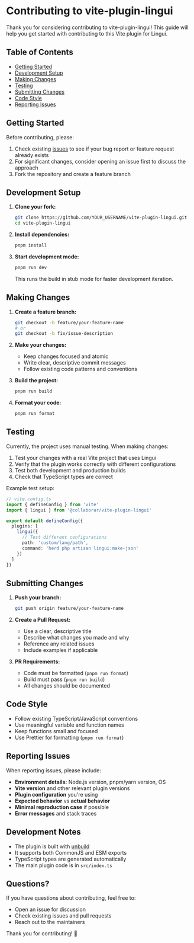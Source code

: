 # Contributing to vite-plugin-lingui

Thank you for considering contributing to vite-plugin-lingui! This guide will help you get started with contributing to this Vite plugin for Lingui.

## Table of Contents

- [Getting Started](#getting-started)
- [Development Setup](#development-setup)
- [Making Changes](#making-changes)
- [Testing](#testing)
- [Submitting Changes](#submitting-changes)
- [Code Style](#code-style)
- [Reporting Issues](#reporting-issues)

## Getting Started

Before contributing, please:

1. Check existing [issues](https://github.com/collaborar/vite-plugin-lingui/issues) to see if your bug report or feature request already exists
2. For significant changes, consider opening an issue first to discuss the approach
3. Fork the repository and create a feature branch

## Development Setup

1. **Clone your fork:**
   ```sh
   git clone https://github.com/YOUR_USERNAME/vite-plugin-lingui.git
   cd vite-plugin-lingui
   ```

2. **Install dependencies:**
   ```sh
   pnpm install
   ```

3. **Start development mode:**
   ```sh
   pnpm run dev
   ```
   This runs the build in stub mode for faster development iteration.

## Making Changes

1. **Create a feature branch:**
   ```sh
   git checkout -b feature/your-feature-name
   # or
   git checkout -b fix/issue-description
   ```

2. **Make your changes:**
   - Keep changes focused and atomic
   - Write clear, descriptive commit messages
   - Follow existing code patterns and conventions

3. **Build the project:**
   ```sh
   pnpm run build
   ```

4. **Format your code:**
   ```sh
   pnpm run format
   ```

## Testing

Currently, the project uses manual testing. When making changes:

1. Test your changes with a real Vite project that uses Lingui
2. Verify that the plugin works correctly with different configurations
3. Test both development and production builds
4. Check that TypeScript types are correct

Example test setup:
```ts
// vite.config.ts
import { defineConfig } from 'vite'
import { lingui } from '@collaborar/vite-plugin-lingui'

export default defineConfig({
  plugins: [
    lingui({
      // Test different configurations
      path: 'custom/lang/path',
      command: 'herd php artisan lingui:make-json'
    })
  ]
})
```

## Submitting Changes

1. **Push your branch:**
   ```sh
   git push origin feature/your-feature-name
   ```

2. **Create a Pull Request:**
   - Use a clear, descriptive title
   - Describe what changes you made and why
   - Reference any related issues
   - Include examples if applicable

3. **PR Requirements:**
   - Code must be formatted (`pnpm run format`)
   - Build must pass (`pnpm run build`)
   - All changes should be documented

## Code Style

- Follow existing TypeScript/JavaScript conventions
- Use meaningful variable and function names
- Keep functions small and focused
- Use Prettier for formatting (`pnpm run format`)

## Reporting Issues

When reporting issues, please include:

- **Environment details:** Node.js version, pnpm/yarn version, OS
- **Vite version** and other relevant plugin versions
- **Plugin configuration** you're using
- **Expected behavior** vs **actual behavior**
- **Minimal reproduction case** if possible
- **Error messages** and stack traces

## Development Notes

- The plugin is built with [unbuild](https://github.com/unjs/unbuild)
- It supports both CommonJS and ESM exports
- TypeScript types are generated automatically
- The main plugin code is in `src/index.ts`

## Questions?

If you have questions about contributing, feel free to:
- Open an issue for discussion
- Check existing issues and pull requests
- Reach out to the maintainers

Thank you for contributing! 🎉